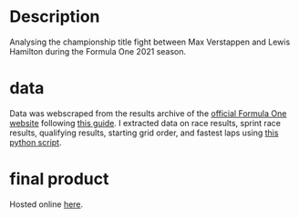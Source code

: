 # Description
Analysing the championship title fight between Max Verstappen and Lewis Hamilton during the Formula One 2021 season.

# data
Data was webscraped from the results archive of the [official Formula One website](https://www.formula1.com/en/results.html) following [this guide](https://towardsdatascience.com/formula-one-extracting-and-analysing-historical-results-19c950cda1d1). I extracted data on race results, sprint race results, qualifying results, starting grid order, and fastest laps using [this python script](f1-2021-webscrape.py).

# final product
Hosted online [here](https://www.huimarco.com/files/f1-2021-titlefight.html).
